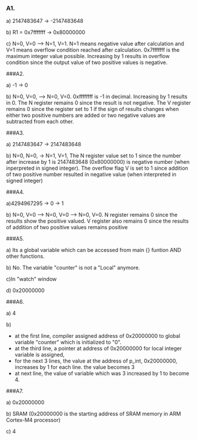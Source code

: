 ### A1.

a) 2147483647 -> -2147483648

b) R1 = 0x7fffffff -> 0x80000000

c) N=0, V=0 --> N=1, V=1. N=1 means negative value after calculation and V=1 means overflow condition reached after calculation. 0x7fffffff is the maximum integer value possible. Increasing by 1 results in overflow condition since the output value of two positive values is negative. 

###A2. 

a) -1 -> 0

b) N=0, V=0, --> N=0, V=0. 0xffffffff is -1 in decimal. Increasing by 1 results in 0. The N register remains 0 since the result is not negative. The V register remains 0 since the  register set to 1 if the sign of results changes when either two positive numbers are added or two negative values are subtracted from each other. 

###A3.

a) 2147483647 -> 2147483648

b) N=0, N=0, -> N=1, V=1, The N register value set to 1 since the number after increase by 1 is 2147483648 (0x80000000) is negative number (when inperpreted in signed integer).  The overflow flag V is set to 1 since addition of two positive number resulted in negative value (when interpreted in signed integer)

###A4. 

a)4294967295 -> 0 -> 1

b) N=0, V=0 --> N=0, V=0 --> N=0, V=0. N register remains 0 since the results show the positive valued. V register also remains 0 since the results of addition of two positive values remains positive

###A5.

a) Its a global variable which can be accessed from main {} funtion AND other functions.

b) No. The variable "counter" is not a "Local" anymore.

c)In "watch" window

d) 0x20000000

###A6.

a) 4

b) 
- at the first line, compiler assigned address of 0x20000000 to global variable "counter" which is initialized to "0".
- at the third line, a pointer at address of 0x20000000 for local integer variable is assigned,
- for the next 3 lines, the value at the address of p_int, 0x20000000, increases by 1 for each line. the value becomes 3
- at next line, the value of variable which was 3 increased by 1 to become 4.

###A7. 

a) 0x20000000

b) SRAM (0x20000000 is the starting address of SRAM memory in ARM Cortex-M4 processor)

c) 4
